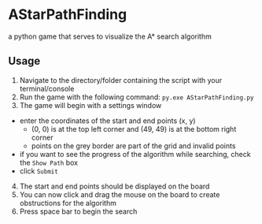 # AStarPathFinding

a python game that serves to visualize the A* search algorithm

## Usage

1. Navigate to the directory/folder containing the script with your terminal/console
2. Run the game with the following command: `py.exe AStarPathFinding.py`
3. The game will begin with a settings window
  - enter the coordinates of the start and end points (x, y)
    - (0, 0) is at the top left corner and (49, 49) is at the bottom right corner
    - points on the grey border are part of the grid and invalid points
  - if you want to see the progress of the algorithm while searching, check the `Show Path` box
  - click `Submit`
4. The start and end points should be displayed on the board
5. You can now click and drag the mouse on the board to create obstructions for the algorithm
6. Press space bar to begin the search
